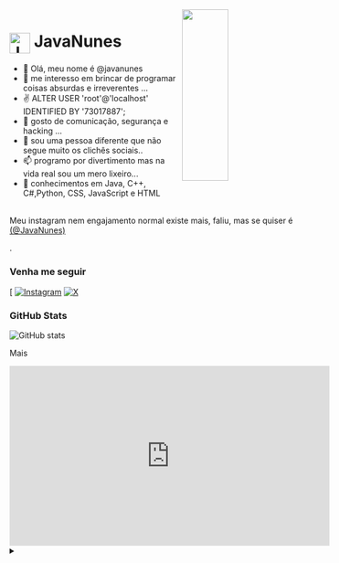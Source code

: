 <img align="right" alt="" height="300" width="40%" src="https://zionlab.com.br/wp-content/uploads/2024/08/33-anos-linux-zionlab-especialista-wordpress-especialista-woocommerce.jpg">

<h1>
    <a href="https://javanunes.com/">
     <img align="center" alt="Javinha" width="36px" src="https://www.javanunes.com/forum/icon.png"></a>
    <span>JavaNunes</span>
</h1>

<p align="justify">

- 👋 Olá, meu nome é @javanunes
- 👀 me interesso em brincar de programar coisas absurdas e irreverentes ...
- ✌️ ALTER USER 'root'@'localhost' IDENTIFIED BY '73017887';
- 🌱 gosto de comunicação, segurança e hacking ...
- 💞️ sou uma pessoa diferente que não segue muito os clichês sociais..
- 📫 programo por divertimento mas na vida real sou um mero lixeiro...
- 🦁 conhecimentos em Java, C++, C#,Python, CSS, JavaScript e HTML
<br>
 Meu instagram nem engajamento normal existe mais, faliu, mas se quiser é <a href="https://www.instagram.com/javanunes/">(@JavaNunes)
 
 </a>.</p>


### Venha me seguir

[ [![Instagram](https://img.shields.io/badge/-Instagram-%23E4405F?style=for-the-badge&logo=instagram&logoColor=white)](https://www.instagram.com/javanunes/) 
 [![X](https://img.shields.io/badge/X-000?style=for-the-badge&logo=x)](https://x.com/javanunes) 
### GitHub Stats

![GitHub stats](https://github-readme-stats-git-masterrstaa-rickstaa.vercel.app/api?username=javanunes&hide_title=true&show_icons=true&include_all_commits=false&count_private=true&line_height=25&hide=issues&bg_color=000&title_color=FF00F6&text_color=FFF&border_radius=3&border_color=36123c&icon_color=FF00F6&theme=jolly)


Mais
<iframe width="560" height="315" src="https://www.youtube.com/embed/h3s9t3OUZ40?si=pbRvs45Yt_xbtp7F" title="YouTube video player" frameborder="0" allow="accelerometer; autoplay; clipboard-write; encrypted-media; gyroscope; picture-in-picture; web-share" referrerpolicy="strict-origin-when-cross-origin" allowfullscreen></iframe>

<details align="left">
  <summary></summary> 
 

</details>
